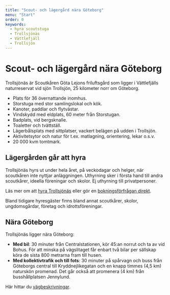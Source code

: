 ```yaml
---
title: "Scout- och lägergård nära Göteborg"
menu: "Start"
order: 0
keywords:
  - hyra scoutstuga
  - Trollsjönäs
  - Vättlefjäll
  - Trollsjön
---
```


# Scout- och lägergård nära Göteborg 
Trollsjönäs är Scoutkåren Göta Lejons friluftsgård som ligger i Vättlefjälls naturreservat vid sjön Trollsjön, 25 kilometer norr om Göteborg. 

* Plats för 36 övernattande inomhus. 
* Storstuga med stor samlingslokal och kök.
* Kanoter, paddlar och flytvästar. 
* Vindskydd med eldplats, 60 meter från Storstugan.
* Badplats, vid bergsknalle. 
* Toaletter och tvättställ.
* Lägerbålsplats med sittplatser, vackert belägen på udden i Trollsjön.
* Aktivitetsytor och natur för t.ex. matlagning, orientering, lekar o.s.v. 
* 20 000 kvm tomtmark.

## Lägergården går att hyra
Trollsjönäs hyrs ut under hela året, på veckodagar och helger, när scoutkåren inte nyttjar anläggningen. Uthyrning sker i första hand till andra scoutkårer, ideella föreningar och skolor. Ej uthyrning till privatpersoner.

Läs mer om att [hyra Trollsjönäs](/hyra/) eller gör en [bokningsförfrågan direkt](/kontakt/#form).

Bland tidigare hyresgäster finns bland annat scoutkårer, skolor, ungdomsgårdar, företag och idrottsföreningar.

## Nära Göteborg
Trollsjönäs ligger nära Göteborg: 
* **Med bil**: 30 minuter från Centralstationen, kör 45:an norrut och ta av vid Bohus. För att minska på vägslitaget får enbart två bilar per sällskap köra de sista 800 metrarna fram till husen. 
* **Med kollektivtrafik och till fots**: 30 minuter på spårvagn och buss från Göteborgs central till Kryddnejlikegatan och en knapp timmes (4,5 km) naturskön promenad. Det går också att promenera (4 km) från busshållplatsen Jennylund. 

Här hittar du [vägbeskrivningar](/vagbeskrivning/).
